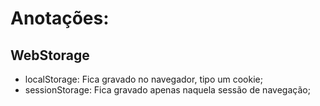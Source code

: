 # Anotações:

## WebStorage

- localStorage: Fica gravado no navegador, tipo um cookie;
- sessionStorage: Fica gravado apenas naquela sessão de navegação;

